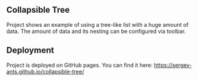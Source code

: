 ## Collapsible Tree

Project shows an example of using a tree-like list with a huge amount of data. The amount of data and its nesting can be configured via toolbar.

## Deployment

Project is deployed on GitHub pages. You can find it here: https://sergey-ants.github.io/collapsible-tree/